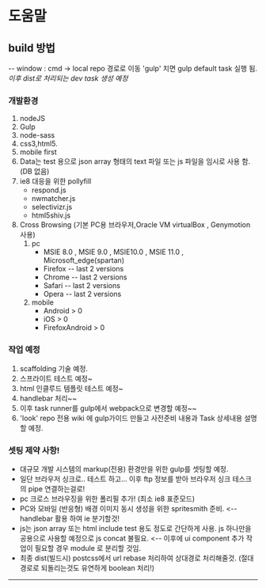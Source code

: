 # 도움말

## build 방법
-- window : cmd -> local repo 경로로 이동 'gulp'  치면 gulp default task 실행 됨.
_이후 dist로 처리되는 dev task 생성 예정_


### 개발환경
1. nodeJS
2. Gulp
3. node-sass
4. css3,html5.
5. mobile first
6. Data는 test 용으로 json array 형태의 text 파일 또는 js 파일을 임시로 사용 함. (DB 없음)
7. ie8 대응을 위한 pollyfill
    - respond.js
    - nwmatcher.js
    - selectivizr.js
    - html5shiv.js
8. Cross Browsing (기본 PC용 브라우저,Oracle VM virtualBox , Genymotion 사용)
    1. pc
        - MSIE 8.0 , MSIE 9.0 , MSIE10.0 , MSIE 11.0 , Microsoft_edge(spartan)
        - Firefox  -- last 2 versions
        - Chrome  -- last 2 versions
        - Safari -- last 2 versions
        - Opera -- last 2 versions
    2. mobile
        - Android  > 0
        - iOS > 0
        - FirefoxAndroid > 0


### 작업 예정
1. scaffolding 기술 예정.
2. 스프라이트 테스트 예정~
3. html 인클루드 템플릿 테스트 예정~
4. handlebar 처리~~
5. 이후  task runner를 gulp에서 webpack으로 변경할 예정~~
6. 'look' repo 전용 wiki 에 gulp가이드 만들고 사전준비 내용과 Task 상세내용 설명할 예정.



### **셋팅 제약 사항!**
- 대규모 개발 시스템의 markup(전용) 환경만을 위한 gulp를 셋팅할 예정.
- 일단 브라우저 싱크로.. 테스트 하고... 이후 ftp 정보를 받아 브라우저 싱크 테스크의 pipe 연결하는걸로!
- pc 크로스 브라우징을 위한 폴리필 추가! (최소 ie8 표준모드)
- PC와 모바일 (반응형) 배경 이미지 동시 생성을 위한 spritesmith 준비. <-- handlebar 활용 하여 ie 분기할것!
- js는 json array 또는 html include test 용도 정도로 간단하게 사용. js 하나만을 공용으로 사용할 예정으로 js concat 불필요. <-- 이후에 ui component 추가 작업이 필요할 경우 module 로 분리할 것임.
- 최종 dist(빌드시) postcss에서 url rebase 처리하여 상대경로 처리해줄것. (절대 경로로 되돌리는것도 유연하게 boolean 처리!)
---
